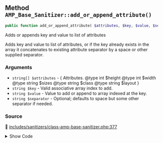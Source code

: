 ## Method `AMP_Base_Sanitizer::add_or_append_attribute()`

```php
public function add_or_append_attribute( $attributes, $key, $value, $separator = ' ' );
```

Adds or appends key and value to list of attributes

Adds key and value to list of attributes, or if the key already exists in the array it concatenates to existing attribute separator by a space or other supplied separator.

### Arguments

* `string[] $attributes` - {      Attributes.      @type int $height      @type int $width      @type string $sizes      @type string $class      @type string $layout }
* `string $key` - Valid associative array index to add.
* `string $value` - Value to add or append to array indexed at the key.
* `string $separator` - Optional; defaults to space but some other separator if needed.

### Source

:link: [includes/sanitizers/class-amp-base-sanitizer.php:377](../../includes/sanitizers/class-amp-base-sanitizer.php#L377-L383)

<details>
<summary>Show Code</summary>

```php
public function add_or_append_attribute( &$attributes, $key, $value, $separator = ' ' ) {
	if ( isset( $attributes[ $key ] ) ) {
		$attributes[ $key ] = trim( $attributes[ $key ] . $separator . $value );
	} else {
		$attributes[ $key ] = $value;
	}
}
```

</details>
